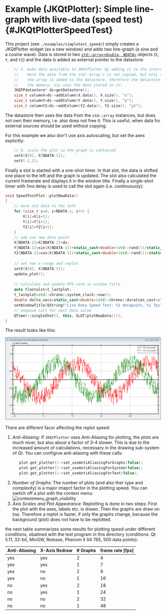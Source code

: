 # Example (JKQtPlotter): Simple line-graph with live-data (speed test) {#JKQtPlotterSpeedTest}
This project (see `./examples/simpletest_speed/`) simply creates a JKQtPlotter widget (as a new window) and adds two line-graph (a sine and a cosine wave). 
Data is stored in two [`std::array<double, NDATA>`](https://en.cppreference.com/w/cpp/container/array) objects (`X`, `Y`, and `Y2`) and the data is added as external pointer to the datastore:
```.cpp
    // 3. make data available to JKQtPlotter by adding it to the internal datastore.
    //    Here the data from the std::array's is not copied, but only the pointer to
    //    the array is added to the datastore. therefore the datastore does not manage
    //    the memory, oly uses the data stored in it!
    JKQTPdatastore* ds=getDatastore();
    size_t columnX=ds->addColumn(X.data(), X.size(), "x");
    size_t columnY=ds->addColumn(Y.data(), Y.size(), "y");
    size_t columnY2=ds->addColumn(Y2.data(), Y2.size(), "y2");
```
The datastore then uses the data from the `std::array` instances, but does not own their memory, i.e. also does not free it. This is useful, when data fro external sources should be used without copying.

For this example we also don't use axis autoscaling, but set the axes explicitly:
```.cpp
    // 6. scale the plot so the graph is contained
    setX(X[0], X[NDATA-1]);
    setY(-2,2);
```

Finally a slot is started with a one-shot timer. In that slot, the data is shifted one place to the left and the graph is updated. The slot also calculated the current framerate and displays it in the window title. Finally a single-shot timer with 1ms delay is used to call the slot again (i.e. continuously):
```.cpp
void SpeedTestPlot::plotNewData()
{
    // move old data to the left
    for (size_t i=0; i<NDATA-1; i++) {
        X[i]=X[i+1];
        Y[i]=Y[i+1];
        Y2[i]=Y2[i+1];
    }
    // add one new data point
    X[NDATA-1]=X[NDATA-2]+dx;
    Y[NDATA-1]=sin(X[NDATA-1])+static_cast<double>(std::rand())/static_cast<double>(RAND_MAX + 1u)-0.5;
    Y2[NDATA-1]=cos(X[NDATA-1])+static_cast<double>(std::rand())/static_cast<double>(RAND_MAX + 1u)-0.5;

    // set new x-range and replot
    setX(X[0], X[NDATA-1]);
    update_plot();

    // calculate and update FPS-rate in window title
    auto tlastalst=t_lastplot;
    t_lastplot=std::chrono::system_clock::now();
    double delta_secs=static_cast<double>(std::chrono::duration_cast<std::chrono::milliseconds>(t_lastplot-tlastalst).count())/1000.0;
    setWindowTitle(QString("Live Data Speed Test: %2 datapoint, %1 fps").arg(1/delta_secs).arg(NDATA));
    // enqueue call for next data value
    QTimer::singleShot(1, this, SLOT(plotNewData()));
}
``` 

The result looks like this:

![jkqtplotter_simpletest_speed1](../../screenshots/jkqtplotter_simpletest_speed.png)

There are different facor affecting the replot speed:
1. *Anti-Aliasing:* If `JKQtPlotter` uses Anti-Aliasing for plotting, the plots are much nicer, but also about a factor of 3-4 slower. This is due to the increased amount of calculations, necessary in the drawing sub-system of Qt.
   You can configrue anti-aliasing with these calls:
   ```.cpp
      plot.get_plotter()->set_useAntiAliasingForGraphs(false);
      plot.get_plotter()->set_useAntiAliasingForSystem(false);
      plot.get_plotter()->set_useAntiAliasingForText(false);
	```
2. *Number of Graphs:* The number of plots (and also ther type and complexity) is a major imapct factor in the plotting speed. You can switch off a plot with the context menu:<br>![contextmenu_graph_visibility](../../screenshots/contextmenu_graph_visibility.png)
3. *Axis Scales and Plot Appearance:* Replotting is done in two steps: First the plot with the axes, labels etc. is drawn. Then the graphs are draw on top. Therefore a replot is faster, if only the graphs change, because the background (plot) does not have to be replotted.


the next table summarizes some results for plotting speed under different conditions, obatined with the test program in this directory (conditions: Qt 5.11, 32-bit, MinGW, Release, Phenom II X4 765, 500 data points):

| Anti-Aliasing    | X-Axis Redraw   | # Graphs      | frame rate [fps] |
| ---------------- | --------------- | ------------- | ---------------- |
| yes              | yes             | 2             |  4               |
| yes              | yes             | 1             |  7               |
| yes              | no              | 2             |  9               |
| yes              | no              | 1             | 16               |
| no               | yes             | 2             | 18               |
| no               | yes             | 1             | 24               |
| no               | no              | 2             | 32               |
| no               | no              | 1             | 48               |



